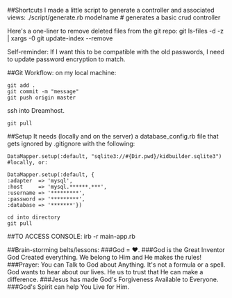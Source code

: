 ##Shortcuts
I made a little script to generate a controller and associated views:
./script/generate.rb modelname # generates a basic crud controller

Here's a one-liner to remove deleted files from the git repo:
git ls-files -d -z | xargs -0 git update-index --remove

Self-reminder: If I want this to be compatible with the old passwords, I need to update password encryption to match.

##Git Workflow:
on my local machine:
	
	git add .
	git commit -m "message"
	git push origin master

ssh into Dreamhost.

	git pull
##Setup
It needs (locally and on the server) a database_config.rb file that gets ignored by .gitignore with the following:
	
	DataMapper.setup(:default, "sqlite3://#{Dir.pwd}/kidbuilder.sqlite3") #locally, or:

	DataMapper.setup(:default, {
    :adapter  => 'mysql',
    :host     => 'mysql.******.***',
    :username => '*********',
    :password => '*********',
    :database => '*******'})

	cd into directory
	git pull

##TO ACCESS CONSOLE:
	irb -r main-app.rb

##Brain-storming belts/lessons:
###God =  ♥.
###God is the Great Inventor
God Created everything.
We belong to Him and He makes the rules!
###Prayer: You can Talk to God about Anything.
It's not a formula or a spell. God wants to hear about our lives.
He us to trust that He can make a difference.
###Jesus has made God's Forgiveness Available to Everyone.
###God's Spirit can help You Live for Him.
###
